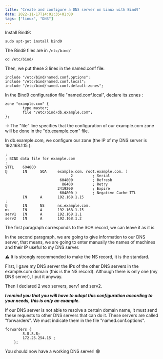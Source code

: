 ```yaml
---
title: "Create and configure a DNS server on Linux with Bind9"
date: 2022-11-17T14:01:35+01:00
tags: ["linux", "DNS"]
---
```


Install Bind9:

`sudo apt-get install bind9`

The Bind9 files are in `/etc/bind/`

```console
cd /etc/bind/ 

```

Then, we put these 3 lines in the named.conf file:

```console
include "/etc/bind/named.conf.options";
include "/etc/bind/named.conf.local";
include "/etc/bind/named.conf.default-zones";
```

In the Bind9 configuration file "named.conf.local", declare its zones :

```console
zone "example.com" {
        type master;
        file "/etc/bind/db.example.com";
};
```

→ The "file" line specifies that the configuration of our example.com zone will be done in the "db.example.com" file.

In db.example.com, we configure our zone (the IP of my DNS server is 192.168.1.15 ):

```console
;
; BIND data file for example.com
;
$TTL    604800
@       IN      SOA     example.com. root.example.com. (
                              2         ; Serial
                         604800         ; Refresh
                          86400         ; Retry
                        2419200         ; Expire
                         604800 )       ; Negative Cache TTL
        IN      A       192.168.1.15
;
@       IN      NS      ns.example.com.
ns      IN      A       192.168.1.15
serv1   IN      A       192.168.1.1
serv2   IN      A       192.168.1.2
```

The first paragraph corresponds to the SOA record, we can leave it as it is.

In the second paragraph, we are going to give information to our DNS server, that means, we are going to enter manually the names of machines and their IP useful to my DNS server.  

⚠ It is strongly recommended to make the NS record, it is the standard.

First, I gave my DNS server the IPs of the other DNS servers in the example.com domain (this is the NS record). Although there is only one (my DNS server), I put it anyway.

Then I declared 2 web servers, serv1 and serv2.

***I remind you that you will have to adapt this configuration according to your needs, this is only an example.***

If our DNS server is not able to resolve a certain domain name, it must send these requests to other DNS servers that can do it. These servers are called "forwarders". We must indicate them in the file "named.conf.options".

```console
forwarders {
        8.8.8.8;
        172.25.254.15 ;
    };
```

You should now have a working DNS server! 😁
